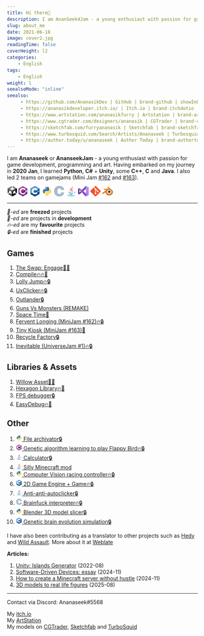 ```yaml
---
title: Hi there👋
description: I am AnanSeek4Jam - a young enthusiast with passion for game development, programming and art
slug: about_me
date: 2021-06-18
image: cover2.jpg
readingTime: false
coverHeight: l2
categories:
    - English
tags:
    - English
weight: 1
seealsoMode: "inline"
seealso:
     - https://github.com/AnanasikDev | GitHub | brand-github | showInList
     - https://ananasikdeveloper.itch.io/ | Itch.io | brand-itchdotio | showInList
     - https://www.artstation.com/ananasikfurry | Artstation | brand-artstation | showInList
     - https://www.cgtrader.com/designers/ananasik | CGTrader | brand-cgtrader | showInList
     - https://sketchfab.com/furryananasik | Sketchfab | brand-sketchfab | showInList
     - https://www.turbosquid.com/Search/Artists/Ananaseek | Turbosquid | brand-turbosquid | showInList
     - https://author.today/u/ananaseek | Author Today | brand-authortoday | showInList
---
```


I am **Ananaseek** or **AnanseekJam** - a young enthusiast with passion for game development, programming and art. Having embarked on my journey in **2020 Jan**, I learned **Python**, **C#** + **Unity**, some **C++**, **C** and **Java**. I also led 2 teams on gamejams (Mini Jam <a href="https://itch.io/jam/mini-jam-162-heat">#162</a> and <a href="https://itch.io/jam/mini-jam-163-dessert">#163</a>).

<a href="https://unity.com/"><img src="https://raw.githubusercontent.com/devicons/devicon/master/icons/unity/unity-original.svg" alt="Unity" width="28" height="28"/></a><a href="https://dotnet.microsoft.com/en-us/languages/csharp"><img src="https://raw.githubusercontent.com/devicons/devicon/master/icons/csharp/csharp-original.svg" alt="C#" width="28" height="28"/></a>
<a href="https://cplusplus.com/"><img src="https://raw.githubusercontent.com/devicons/devicon/master/icons/cplusplus/cplusplus-original.svg" alt="C++" width="28" height="28"/></a>
<a href="https://www.python.org/"><img src="https://raw.githubusercontent.com/devicons/devicon/master/icons/python/python-original.svg" alt="Python" width="28" height="28"/></a>
<a href="https://www.c-language.org/"><img src="https://raw.githubusercontent.com/devicons/devicon/master/icons/c/c-original.svg" alt="C" width="28" height="28"/></a>
<a href="https://www.java.com/"><img src="https://raw.githubusercontent.com/devicons/devicon/master/icons/java/java-original.svg" alt="Java" width="28" height="28"/></a>
<a href="https://visualstudio.microsoft.com/"><img src="https://raw.githubusercontent.com/devicons/devicon/master/icons/visualstudio/visualstudio-original.svg" alt="Visual Studio" width="28" height="28"/></a>
<a href="https://git-scm.com/"><img src="https://raw.githubusercontent.com/devicons/devicon/master/icons/git/git-original.svg" alt="Git" width="28" height="28"/></a>
<a href="https://www.blender.org/"><img src="https://raw.githubusercontent.com/devicons/devicon/master/icons/blender/blender-original.svg" alt="Git" width="28" height="28"/></a>       

<hr>

*🧊-ed* are **freezed** projects<br>
*🔨-ed* are projects in **development**<br>
*🔥-ed* are my **favourite** projects<br>
*🔒-ed* are **finished** projects <br>

## Games

1. <a href="https://ananasikdev.github.io/TheSwapEngageWeb/">The Swap: Engage🧊🔥</a><br/>
2. <a href="https://github.com/AnanasikDev/Compile">Compile🔥🔥🔨</a><br/>
3. <a href="https://github.com/AnanasikDev/LollyJump">Lolly Jump🔥🔒</a><br/>
4. <a href="https://github.com/AnanasikDev/UxClicker">UxClicker🔥🔒</a><br/>
5. <a href="https://github.com/AnanasikDev/Outlander">Outlander🔒</a><br/>
6. <a href="https://github.com/AnanasikDev/Strategy">Guns Vs Monsters (REMAKE)</a><br/>
7. <a href="https://github.com/AnanasikDev/SpaceTime">Space Time🧊</a><br/>
8. <a href="https://github.com/AnanasikDev/FerventLonging">Fervent Longing (MiniJam #162)🔥🔒</a><br/>
9. <a href="https://github.com/AnanasikDev/Dessert">Tiny Kiosk (MiniJam #163)🧊</a><br/>
10. <a href="https://github.com/AnanasikDev/RecycleFactory">Recycle Factory🔒</a><br/>
11. <a href="https://github.com/AnanasikDev/UniverseJam">Inevitable (UniverseJam #1)🔥🔒</a><br/>

 
## Libraries & Assets

1. <a href="https://github.com/AnanasikDev/Willow">Willow Asset🧊🔥</a><br/>
2. <a href="https://github.com/AnanasikDev/Hexagon">Hexagon Library🔥🔨</a><br/>
3. <a href="https://github.com/AnanasikDev/FrameRateDebugger">FPS debugger🔒</a><br/>
4. <a href="https://github.com/AnanasikDev/EasyDebug">EasyDebug🔥🔨</a><br/>

## Other

1. <a href="https://github.com/AnanasikDev/FileArchivator"><img src="https://raw.githubusercontent.com/devicons/devicon/master/icons/python/python-original.svg" alt="Python" width="16" height="16"/> File archivator🔒</a><br/>
2. <a href="https://github.com/AnanasikDev/FlappyBirdAI"><img src="https://raw.githubusercontent.com/devicons/devicon/master/icons/csharp/csharp-original.svg" alt="C#" width="16" height="16"/> Genetic algorithm learning to play Flappy Bird🔥🔒</a><br/>
3. <a href="https://github.com/AnanasikDev/Calculator"><img src="https://raw.githubusercontent.com/devicons/devicon/master/icons/java/java-original.svg" alt="Java" width="16" height="16"/> Calculator🔒</a><br/>
4. <a href="https://github.com/AnanasikDev/MinecraftMod"><img src="https://raw.githubusercontent.com/devicons/devicon/master/icons/java/java-original.svg" alt="Java" width="16" height="16"/> Silly Minecraft mod</a><br/>
5. <a href="https://github.com/AnanasikDev/RacingCVController"><img src="https://raw.githubusercontent.com/devicons/devicon/master/icons/python/python-original.svg" alt="Python" width="16" height="16"/> Computer Vision racing controller🔥🔒</a><br/>
6. <a href="https://github.com/AnanasikDev/SFML-game"><img src="https://raw.githubusercontent.com/devicons/devicon/master/icons/cplusplus/cplusplus-original.svg" alt="C++" width="16" height="16"/> 2D Game Engine + Game🔥🔒</a><br/>
7. <a href="https://github.com/AnanasikDev/Autoclicker"><img src="https://raw.githubusercontent.com/devicons/devicon/master/icons/java/java-original.svg" alt="Java" width="16" height="16"/> Anti-anti-autoclicker🔒</a><br/>
8. <a href="https://github.com/AnanasikDev/BrainfuckInterpreter"><img src="https://raw.githubusercontent.com/devicons/devicon/master/icons/c/c-original.svg" alt="C" width="16" height="16"/> Brainfuck interpreter🔥🔒</a><br/>
9. <a href="https://github.com/AnanasikDev/3D-Model-disk-slicer"><img src="https://raw.githubusercontent.com/devicons/devicon/master/icons/python/python-original.svg" alt="Python" width="16" height="16"/> Blender 3D model slicer🔒</a><br/>
10. <a href="https://github.com/AnanasikDev/MarineEvolution"><img src="https://raw.githubusercontent.com/devicons/devicon/master/icons/cplusplus/cplusplus-original.svg" alt="C++" width="16" height="16"/> Genetic brain evolution simulation🔒</a><br/> 


I have also been contributing as a translator to other projects such as <a href="https://www.hedycode.com/">Hedy</a> and <a href="https://store.steampowered.com/app/2827230/Wild_Assault/">Wild Assault</a>. More about it at <a href="https://hosted.weblate.org/user/Ananaseek/">Weblate</a><br>

**Articles:**

1. <a href="https://gist.github.com/AnanasikDev/5428d58d26ef165ca74457f8ba163290">Unity: Islands Generator</a> (2022-08)<br/>
2. <a href="https://medium.com/@furryananasik/software-driven-devices-essay-2f32cc913ea2">Software-Driven Devices: essay</a> (2024-11)<br/>
3. <a href="https://gist.github.com/AnanasikDev/9e936cda383ba824bfe58263cae9e07a">How to create a Minecraft server without hustle</a> (2024-11)<br/>
4. <a href="https://medium.com/@furryananasik/3d-models-to-real-life-figures-bc7ba4def5f3">3D models to real life figures</a> (2025-08)<br/>

<hr>

Contact via Discord: Ananaseek#5568

My <a href="https://ananasikdeveloper.itch.io/">itch.io</a><br>
My <a href="https://www.artstation.com/ananasikfurry">ArtStation</a><br>
My models on <a href="https://www.cgtrader.com/designers/ananasik">CGTrader</a>, <a href="https://sketchfab.com/furryananasik">Sketchfab</a> and <a href="https://www.turbosquid.com/Search/Artists/Ananaseek">TurboSquid</a><br>
